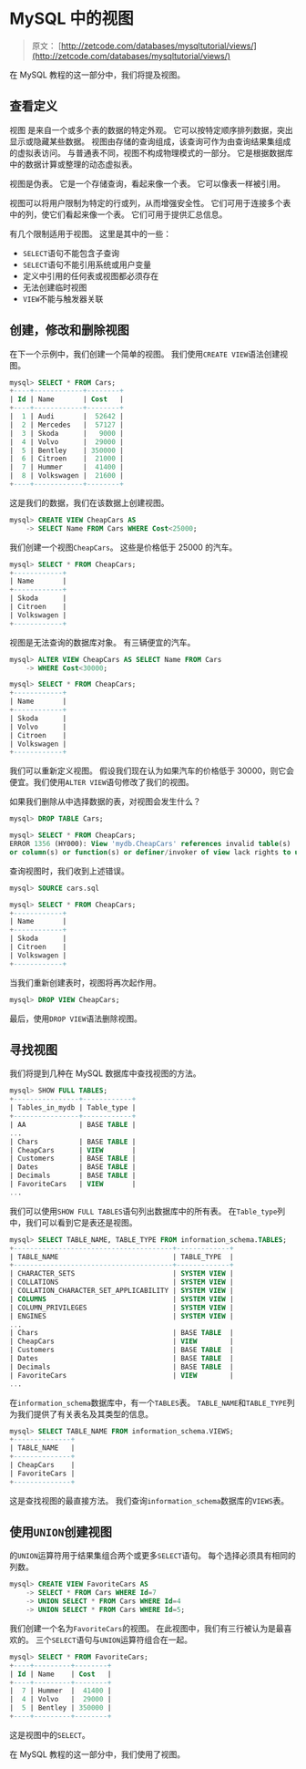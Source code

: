 # MySQL 中的视图

> 原文： [http://zetcode.com/databases/mysqltutorial/views/](http://zetcode.com/databases/mysqltutorial/views/)

在 MySQL 教程的这一部分中，我们将提及视图。

## 查看定义

视图 是来自一个或多个表的数据的特定外观。 它可以按特定顺序排列数据，突出显示或隐藏某些数据。 视图由存储的查询组成，该查询可作为由查询结果集组成的虚拟表访问。 与普通表不同，视图不构成物理模式的一部分。 它是根据数据库中的数据计算或整理的动态虚拟表。

视图是伪表。 它是一个存储查询，看起来像一个表。 它可以像表一样被引用。

视图可以将用户限制为特定的行或列，从而增强安全性。 它们可用于连接多个表中的列，使它们看起来像一个表。 它们可用于提供汇总信息。

有几个限制适用于视图。 这里是其中的一些：

*   `SELECT`语句不能包含子查询
*   `SELECT`语句不能引用系统或用户变量
*   定义中引用的任何表或视图都必须存在
*   无法创建临时视图
*   `VIEW`不能与触发器关联

## 创建，修改和删除视图

在下一个示例中，我们创建一个简单的视图。 我们使用`CREATE VIEW`语法创建视图。

```sql
mysql> SELECT * FROM Cars;
+----+------------+--------+
| Id | Name       | Cost   |
+----+------------+--------+
|  1 | Audi       |  52642 |
|  2 | Mercedes   |  57127 |
|  3 | Skoda      |   9000 |
|  4 | Volvo      |  29000 |
|  5 | Bentley    | 350000 |
|  6 | Citroen    |  21000 |
|  7 | Hummer     |  41400 |
|  8 | Volkswagen |  21600 |
+----+------------+--------+ 

```

这是我们的数据，我们在该数据上创建视图。

```sql
mysql> CREATE VIEW CheapCars AS 
    -> SELECT Name FROM Cars WHERE Cost<25000;

```

我们创建一个视图`CheapCars`。 这些是价格低于 25000 的汽车。

```sql
mysql> SELECT * FROM CheapCars;
+------------+
| Name       |
+------------+
| Skoda      |
| Citroen    |
| Volkswagen |
+------------+

```

视图是无法查询的数据库对象。 有三辆便宜的汽车。

```sql
mysql> ALTER VIEW CheapCars AS SELECT Name FROM Cars
    -> WHERE Cost<30000;

mysql> SELECT * FROM CheapCars;
+------------+
| Name       |
+------------+
| Skoda      |
| Volvo      |
| Citroen    |
| Volkswagen |
+------------+

```

我们可以重新定义视图。 假设我们现在认为如果汽车的价格低于 30000，则它会便宜。我们使用`ALTER VIEW`语句修改了我们的视图。

如果我们删除从中选择数据的表，对视图会发生什么？

```sql
mysql> DROP TABLE Cars;

mysql> SELECT * FROM CheapCars;
ERROR 1356 (HY000): View 'mydb.CheapCars' references invalid table(s) 
or column(s) or function(s) or definer/invoker of view lack rights to use them

```

查询视图时，我们收到上述错误。

```sql
mysql> SOURCE cars.sql

mysql> SELECT * FROM CheapCars;
+------------+
| Name       |
+------------+
| Skoda      |
| Citroen    |
| Volkswagen |
+------------+

```

当我们重新创建表时，视图将再次起作用。

```sql
mysql> DROP VIEW CheapCars;

```

最后，使用`DROP VIEW`语法删除视图。

## 寻找视图

我们将提到几种在 MySQL 数据库中查找视图的方法。

```sql
mysql> SHOW FULL TABLES;
+----------------+------------+
| Tables_in_mydb | Table_type |
+----------------+------------+
| AA             | BASE TABLE |
...
| Chars          | BASE TABLE |
| CheapCars      | VIEW       |
| Customers      | BASE TABLE |
| Dates          | BASE TABLE |
| Decimals       | BASE TABLE |
| FavoriteCars   | VIEW       |
...

```

我们可以使用`SHOW FULL TABLES`语句列出数据库中的所有表。 在`Table_type`列中，我们可以看到它是表还是视图。

```sql
mysql> SELECT TABLE_NAME, TABLE_TYPE FROM information_schema.TABLES;
+---------------------------------------+-------------+
| TABLE_NAME                            | TABLE_TYPE  |
+---------------------------------------+-------------+
| CHARACTER_SETS                        | SYSTEM VIEW |
| COLLATIONS                            | SYSTEM VIEW |
| COLLATION_CHARACTER_SET_APPLICABILITY | SYSTEM VIEW |
| COLUMNS                               | SYSTEM VIEW |
| COLUMN_PRIVILEGES                     | SYSTEM VIEW |
| ENGINES                               | SYSTEM VIEW |
...
| Chars                                 | BASE TABLE  |
| CheapCars                             | VIEW        |
| Customers                             | BASE TABLE  |
| Dates                                 | BASE TABLE  |
| Decimals                              | BASE TABLE  |
| FavoriteCars                          | VIEW        |
...

```

在`information_schema`数据库中，有一个`TABLES`表。 `TABLE_NAME`和`TABLE_TYPE`列为我们提供了有关表名及其类型的信息。

```sql
mysql> SELECT TABLE_NAME FROM information_schema.VIEWS;
+--------------+
| TABLE_NAME   |
+--------------+
| CheapCars    |
| FavoriteCars |
+--------------+

```

这是查找视图的最直接方法。 我们查询`information_schema`数据库的`VIEWS`表。

## 使用`UNION`创建视图

的`UNION`运算符用于结果集组合两个或更多`SELECT`语句。 每个选择必须具有相同的列数。

```sql
mysql> CREATE VIEW FavoriteCars AS
    -> SELECT * FROM Cars WHERE Id=7
    -> UNION SELECT * FROM Cars WHERE Id=4
    -> UNION SELECT * FROM Cars WHERE Id=5;

```

我们创建一个名为`FavoriteCars`的视图。 在此视图中，我们有三行被认为是最喜欢的。 三个`SELECT`语句与`UNION`运算符组合在一起。

```sql
mysql> SELECT * FROM FavoriteCars;
+----+---------+--------+
| Id | Name    | Cost   |
+----+---------+--------+
|  7 | Hummer  |  41400 |
|  4 | Volvo   |  29000 |
|  5 | Bentley | 350000 |
+----+---------+--------+

```

这是视图中的`SELECT`。

在 MySQL 教程的这一部分中，我们使用了视图。